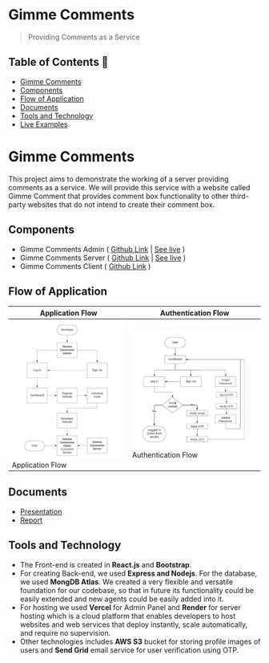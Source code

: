 # Gimme Comments 
> Providing Comments as a Service

## Table of Contents 📕
- [Gimme Comments](#gimme-comments)
- [Components](#components)
- [Flow of Application](#flow-of-application)
- [Documents](#documents)
- [Tools and Technology](#tools-and-technology)
- [Live Examples](#live-examples)

# Gimme Comments

This project aims to demonstrate the working of a server providing comments as a service. We
will provide this service with a website called Gimme Comment that provides comment box
functionality to other third-party websites that do not intend to create their comment box. 


## Components

* Gimme Comments Admin ( [Github Link](https://github.com/Proj-Beluga/gimme-comments-admin) | [See live](https://gimme-comments-admin.vercel.app/) )
* Gimme Comments Server ( [Github Link](https://github.com/Proj-Beluga/gimme-comments-server) | [See live](https://gimme-comments-server.onrender.com/) )
* Gimme Comments Client ( [Github Link](https://github.com/Proj-Beluga/gimme-comments-client) )

## Flow of Application

| Application Flow | Authentication Flow |
| ---------------- | ------------------- |
| <img width="1604" alt="Home Page" src="https://raw.githubusercontent.com/Proj-Beluga/gimme-comments-admin/main/Assets/ApplicationFlow.png">  Application Flow | <img width="1604" alt="Home Page" src="https://raw.githubusercontent.com/Proj-Beluga/gimme-comments-admin/main/Assets/AuthenticationFlow.png">  Authentication Flow |

## Documents

* [Presentation](https://raw.githubusercontent.com/Proj-Beluga/gimme-comments-admin/main/Assets/GimmeCommentsPresentation.pdf)
* [Report](https://raw.githubusercontent.com/Proj-Beluga/gimme-comments-admin/main/Assets/GimmeCommentsReport.pdf)

## Tools and Technology

* The Front-end is created in **React.js** and **Bootstrap**. 
* For creating Back-end, we used **Express and Nodejs**. For the database, we used **MongDB Atlas**. We created a very flexible and versatile foundation for our codebase, so that in future its functionality could be easily extended and new agents could be easily added into it.
* For hosting we used **Vercel** for Admin Panel and **Render** for server hosting which is a cloud platform that enables developers to host websites and web services that deploy instantly, scale automatically, and require no supervision.
* Other technologies includes **AWS S3** bucket for storing profile images of users and **Send Grid** email service for user verification using OTP.
